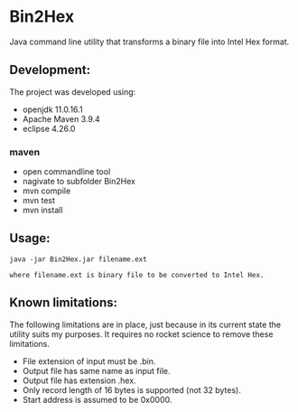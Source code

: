 # Bin2Hex
Java command line utility that transforms a binary file into Intel Hex format.

## Development:
The project was developed using:
* openjdk 11.0.16.1
* Apache Maven 3.9.4
* eclipse 4.26.0

### maven
* open commandline tool
* nagivate to subfolder Bin2Hex
* mvn compile
* mvn test
* mvn install

## Usage:
`java -jar Bin2Hex.jar filename.ext`

`where filename.ext is binary file to be converted to Intel Hex.`

## Known limitations:
The following limitations are in place, just because in its current state the utility suits my purposes. It requires no rocket science to remove these limitations. 
* File extension of input must be .bin.
* Output file has same name as input file.
* Output file has extension .hex.
* Only record length of 16 bytes is supported (not 32 bytes).
* Start address is assumed to be 0x0000.

